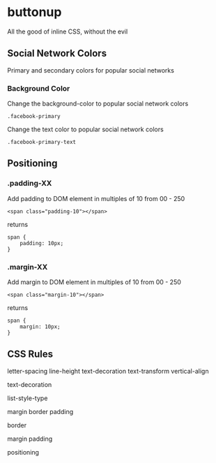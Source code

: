 buttonup
========

All the good of inline CSS, without the evil

## Social Network Colors

Primary and secondary colors for popular social networks

### Background Color

Change the background-color to popular social network colors

```
.facebook-primary
```

Change the text color to popular social network colors
```
.facebook-primary-text
```

## Positioning

### .padding-XX

Add padding to DOM element in multiples of 10 from 00 - 250

```
<span class="padding-10"></span>
```

returns

```
span {
    padding: 10px;
}
```

### .margin-XX

Add margin to DOM element in multiples of 10 from 00 - 250

```
<span class="margin-10"></span>
```

returns

```
span {
    margin: 10px;
}
```

## CSS Rules

letter-spacing
line-height
text-decoration
text-transform
vertical-align

text-decoration

list-style-type

margin
border
padding

border

margin
padding

positioning

